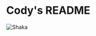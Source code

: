 # Cody's README
![Shaka](https://c8.alamy.com/comp/BXW8CH/caucasian-man-gesturing-shaka-sign-studio-portrait-on-isolated-white-BXW8CH.jpg)
